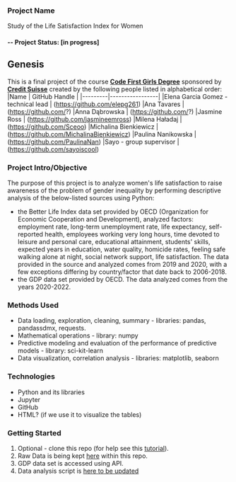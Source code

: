 ### Project Name
Study of the Life Satisfaction Index for Women

#### -- Project Status: [in progress]

## Genesis
This is a final project of the course **[Code First Girls Degree](https://codefirstgirls.com/courses/cfgdegree/)** sponsored by **[Credit Suisse](https://www.credit-suisse.com/)** created by the following people listed in alphabetical order:
|Name     |  GitHub Handle   | 
|---------|-----------------|
|Elena Garcia Gomez - technical lead | (https://github.com/elepg261)
|Ana Tavares | (https://github.com/?)
|Anna Dąbrowska | (https://github.com/?)
|Jasmine Ross | (https://github.com/jasmineemross)
|Milena Haładaj | (https://github.com/Sceoo)
|Michalina Bienkiewicz | (https://github.com/MichalinaBienkiewicz)
|Paulina Nanikowska | (https://github.com/PaulinaNan)
|Sayo - group supervisor | (https://github.com/sayoiscool)

### Project Intro/Objective
The purpose of this project is to analyze women's life satisfaction to raise awareness of the problem of gender inequality by performing descriptive analysis of the below-listed sources using Python:
- the Better Life Index data set provided by OECD (Organization for Economic Cooperation and Development), analyzed factors: employment rate, long-term unemployment rate, life expectancy, self-reported health, employees working very long hours, time devoted to leisure and personal care, educational attainment, students' skills, expected years in education, water quality, homicide rates, feeling safe walking alone at night, social network support, life satisfaction. The data provided in the source and analyzed comes from 2019 and 2020, with a few exceptions differing by country/factor that date back to 2006-2018. 
- the GDP data set provided by OECD. The data analyzed comes from the years 2020-2022.

### Methods Used
* Data loading, exploration, cleaning, summary - libraries: pandas, pandassdmx, requests.
* Mathematical operations - library: numpy
* Predictive modeling and evaluation of the performance of predictive models - library: sci-kit-learn
* Data visualization, correlation analysis - libraries: matplotlib, seaborn

### Technologies
* Python and its libraries
* Jupyter
* GitHub
* HTML? (if we use it to visualize the tables)

### Getting Started
1. Optional - clone this repo (for help see this [tutorial](https://help.github.com/articles/cloning-a-repository/)).
2. Raw Data is being kept [here](https://github.com/Sceoo/FINAL_PROJECT/tree/main/data) within this repo.
3. GDP data set is accessed using API. 
4. Data analysis script is [here to be updated](?link)

